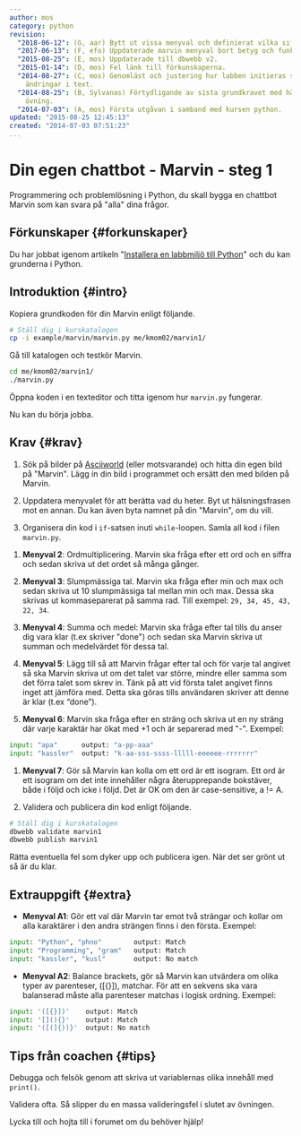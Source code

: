 ```yaml
---
author: mos
category: python
revision:
  "2018-06-12": (G, aar) Bytt ut vissa menyval och definierat vilka siffror valen är.
  "2017-06-13": (F, efo) Uppdaterade marvin menyval bort betyg och funktioner.
  "2015-08-25": (E, mos) Uppdaterade till dbwebb v2.
  "2015-01-14": (D, mos) Fel länk till förkunskaperna.
  "2014-08-27": (C, mos) Genomläst och justering hur labben initieras samt mindre
    ändringar i text.
  "2014-08-25": (B, Sylvanas) Förtydligande av sista grundkravet med hänvisning till
    övning.
  "2014-07-03": (A, mos) Första utgåvan i samband med kursen python.
updated: "2015-08-25 12:45:13"
created: "2014-07-03 07:51:23"
...
```

Din egen chattbot - Marvin - steg 1
==================================

Programmering och problemlösning i Python, du skall bygga en chattbot Marvin som kan svara på "alla" dina frågor.

<!--more-->



Förkunskaper {#forkunskaper}
-----------------------

Du har jobbat igenom artikeln "[Installera en labbmiljö till Python](kunskap/installera-en-labbmiljo-till-python)" och du kan grunderna i Python.



Introduktion {#intro}
-----------------------

Kopiera grundkoden för din Marvin enligt följande.

```bash
# Ställ dig i kurskatalogen
cp -i example/marvin/marvin.py me/kmom02/marvin1/
```

Gå till katalogen och testkör Marvin.

```bash
cd me/kmom02/marvin1/
./marvin.py
```

Öppna koden i en texteditor och titta igenom hur `marvin.py` fungerar.

Nu kan du börja jobba.



Krav {#krav}
-----------------------

1. Sök på bilder på [Asciiworld](http://www.asciiworld.com/) (eller motsvarande) och hitta din egen bild på "Marvin". Lägg in din bild i programmet och ersätt den med bilden på Marvin.

1. Uppdatera menyvalet för att berätta vad du heter. Byt ut hälsningsfrasen mot en annan. Du kan även byta namnet på din "Marvin", om du vill.

1. Organisera din kod i `if`-satsen inuti `while`-loopen. Samla all kod i filen `marvin.py`.

<!-- 1. **Menyval 2**: Ålder till sekunder. Marvin ska fråga efter din ålder och sedan skriva ut hur många sekunder du minst har levt. -->

<!-- 1. **Menyval 3**: Vikt på månen. Marvin ska fråga efter en vikt i kg och sedan skriva ut hur mycket den vikten skulle vara på månen. -->

<!-- 1. **Menyval 4**: Minuter till timmar. Marvin ska fråga efter antal minuter och sedan skriva ut hur många timmar och minuter det motsvarar. -->

<!-- 1. **Menyval 5**: Celcius till Farenheit. Marvin ska fråga efter en temperatur i Celcius och sedan skriva ut motsvarande i Farenheit. -->

1. **Menyval 2**: Ordmultiplicering. Marvin ska fråga efter ett ord och en siffra och sedan skriva ut det ordet så många gånger.

1. **Menyval 3**: Slumpmässiga tal. Marvin ska fråga efter min och max och sedan skriva ut 10 slumpmässiga tal mellan min och max. Dessa ska skrivas ut kommaseparerat på samma rad. Till exempel: `29, 34, 45, 43, 22, 34`.

1. **Menyval 4**: Summa och medel: Marvin ska fråga efter tal tills du anser dig vara klar (t.ex skriver "done") och sedan ska Marvin skriva ut summan och medelvärdet för dessa tal.

1. **Menyval 5**: Lägg till så att Marvin frågar efter tal och för varje tal angivet så ska Marvin skriva ut om det talet var större, mindre eller samma som det förra talet som skrev in. Tänk på att vid första talet angivet finns inget att jämföra med. Detta ska göras tills användaren skriver att denne är klar (t.ex “done”).

1. **Menyval 6**: Marvin ska fråga efter en sträng och skriva ut en ny sträng där varje karaktär har ökat med +1 och är separerad med "-". Exempel:
```python
input: "apa"      output: "a-pp-aaa"
input: "kassler"  output: "k-aa-sss-ssss-lllll-eeeeee-rrrrrrr"
```

1. **Menyval 7**: Gör så Marvin kan kolla om ett ord är ett isogram. Ett ord är ett isogram om det inte innehåller några återupprepande bokstäver, både i följd och icke i följd. Det är OK om den är case-sensitive, a != A.

1. Validera och publicera din kod enligt följande.

<!-- 1. Menyval: Poäng till betyg. Marvin ska fråga efter maxpoäng samt dina poäng och sedan ska Marvin skriva ut vilket betyg dina poäng motsvarade. Kika på övning 3.3 i boken [Python for Informatics](kunskap/boken-python-for-informatics-exploring-information). -->



```bash
# Ställ dig i kurskatalogen
dbwebb validate marvin1
dbwebb publish marvin1
```

Rätta eventuella fel som dyker upp och publicera igen. När det ser grönt ut så är du klar.



Extrauppgift {#extra}
-----------------------
* **Menyval A1**: Gör ett val där Marvin tar emot två strängar och kollar om alla karaktärer i den andra strängen finns i den första. Exempel:
```python
input: "Python", "phno"        output: Match
input: "Programming", "gram"   output: Match
input: "kassler", "kusl"       output: No match 
```

* **Menyval A2**: Balance brackets, gör så Marvin kan utvärdera om olika typer av parenteser, ([{}]), matchar. För att en sekvens ska vara balanserad måste alla parenteser matchas i logisk ordning. Exempel: 
```python
input: '([{}])'    output: Match
input: '[](){}'    output: Match
input: '([(]{))}'  output: No match
```
<!-- * **Menyval A1**: Lägg till så att Marvin kan räkna ut arean på en cirkel, där input från användaren är radien på cirkeln.-->
<!-- * **Menyval A2**: Lägg till så att Marvin kan räkna ut hypotenusan på en triangel där inputen är de rätvinkliga sidorna.-->


Tips från coachen {#tips}
-----------------------

Debugga och felsök genom att skriva ut variablernas olika innehåll med `print()`.

Validera ofta. Så slipper du en massa valideringsfel i slutet av övningen.

Lycka till och hojta till i forumet om du behöver hjälp!
